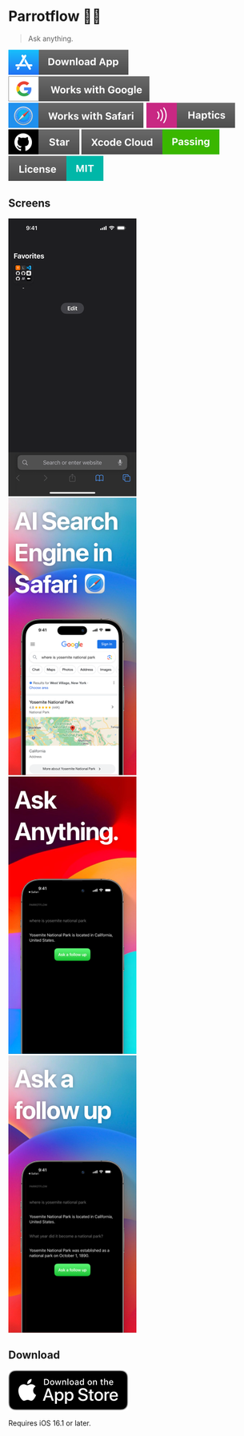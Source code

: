 # Parrotflow 🦜🌊

> Ask anything.

[![download-app](/.README/assets/badges/download-app.svg)](https://parrotflow.com)
[![google](/.README/assets/badges/google.svg)](https://parrotflow.com)
[![safari](/.README/assets/badges/safari.svg)](https://parrotflow.com)
[![haptics](/.README/assets/badges/haptics.svg)](https://parrotflow.com)
[![github-star](/.README/assets/badges/github-star.svg)](https://github.com/jsj/parrotflow)
[![xcode-cloud](/.README/assets/badges/xcode-cloud.svg)](https://parrotflow.com)
[![license](/.README/assets/badges/license.svg)](https://parrotflow.com/license)

## Screens

![demo](/.README/assets/screens/demo.gif)
![0](/.README/assets/screens/0.png)
![1](/.README/assets/screens/1.png)
![2](/.README/assets/screens/2.png)

## Download

[![app-store](/.README/assets/badges/Download_on_the_App_Store_Badge_US-UK_RGB_blk_092917.svg)](https://apps.apple.com/us/app/parrotflow/id6450801102)

Requires iOS 16.1 or later.
